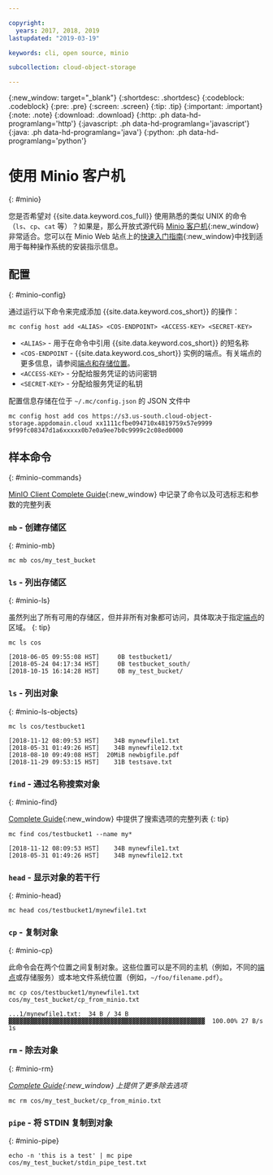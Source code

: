 ```yaml
---

copyright:
  years: 2017, 2018, 2019
lastupdated: "2019-03-19"

keywords: cli, open source, minio

subcollection: cloud-object-storage

---
```

{:new_window: target="_blank"}
{:shortdesc: .shortdesc}
{:codeblock: .codeblock}
{:pre: .pre}
{:screen: .screen}
{:tip: .tip}
{:important: .important}
{:note: .note}
{:download: .download} 
{:http: .ph data-hd-programlang='http'} 
{:javascript: .ph data-hd-programlang='javascript'} 
{:java: .ph data-hd-programlang='java'} 
{:python: .ph data-hd-programlang='python'}

# 使用 Minio 客户机
{: #minio}

您是否希望对 {{site.data.keyword.cos_full}} 使用熟悉的类似 UNIX 的命令（`ls`、`cp`、`cat` 等）？如果是，那么开放式源代码 [Minio 客户机](https://min.io/download#/linux){:new_window}非常适合。您可以在 Minio Web 站点上的[快速入门指南](https://docs.min.io/docs/minio-client-quickstart-guide.html){:new_window}中找到适用于每种操作系统的安装指示信息。

## 配置
{: #minio-config}

通过运行以下命令来完成添加 {{site.data.keyword.cos_short}} 的操作：

```
mc config host add <ALIAS> <COS-ENDPOINT> <ACCESS-KEY> <SECRET-KEY>
```

* `<ALIAS>` - 用于在命令中引用 {{site.data.keyword.cos_short}} 的短名称
* `<COS-ENDPOINT` - {{site.data.keyword.cos_short}} 实例的端点。有关端点的更多信息，请参阅[端点和存储位置](/docs/services/cloud-object-storage?topic=cloud-object-storage-endpoints#endpoints)。
* `<ACCESS-KEY>` - 分配给服务凭证的访问密钥
* `<SECRET-KEY>` - 分配给服务凭证的私钥

配置信息存储在位于 `~/.mc/config.json` 的 JSON 文件中

```
mc config host add cos https://s3.us-south.cloud-object-storage.appdomain.cloud xx1111cfbe094710x4819759x57e9999 9f99fc08347d1a6xxxxx0b7e0a9ee7b0c9999c2c08ed0000
```

## 样本命令
{: #minio-commands}

[MinIO Client Complete Guide](https://docs.min.io/docs/minio-client-complete-guide){:new_window} 中记录了命令以及可选标志和参数的完整列表

### `mb` - 创建存储区
{: #minio-mb}

```
mc mb cos/my_test_bucket
```

### `ls` - 列出存储区
{: #minio-ls}

虽然列出了所有可用的存储区，但并非所有对象都可访问，具体取决于指定[端点](/docs/services/cloud-object-storage?topic=cloud-object-storage-endpoints#endpoints)的区域。
{: tip}

```
mc ls cos
```

```
[2018-06-05 09:55:08 HST]     0B testbucket1/
[2018-05-24 04:17:34 HST]     0B testbucket_south/
[2018-10-15 16:14:28 HST]     0B my_test_bucket/
```


### `ls` - 列出对象
{: #minio-ls-objects}

```
mc ls cos/testbucket1
```

```
[2018-11-12 08:09:53 HST]    34B mynewfile1.txt
[2018-05-31 01:49:26 HST]    34B mynewfile12.txt
[2018-08-10 09:49:08 HST]  20MiB newbigfile.pdf
[2018-11-29 09:53:15 HST]    31B testsave.txt
```

### `find` - 通过名称搜索对象
{: #minio-find}

[Complete Guide](https://docs.min.io/docs/minio-client-complete-guide#find){:new_window} 中提供了搜索选项的完整列表
{: tip}

```
mc find cos/testbucket1 --name my*
```

```
[2018-11-12 08:09:53 HST]    34B mynewfile1.txt
[2018-05-31 01:49:26 HST]    34B mynewfile12.txt
```

### `head` - 显示对象的若干行
{: #minio-head}

```
mc head cos/testbucket1/mynewfile1.txt
```

### `cp` - 复制对象
{: #minio-cp}

此命令会在两个位置之间复制对象。这些位置可以是不同的主机（例如，不同的[端点](/docs/services/cloud-object-storage?topic=cloud-object-storage-endpoints#endpoints)或存储服务）或本地文件系统位置（例如，`~/foo/filename.pdf`）。
```
mc cp cos/testbucket1/mynewfile1.txt cos/my_test_bucket/cp_from_minio.txt
```

```
...1/mynewfile1.txt:  34 B / 34 B  ▓▓▓▓▓▓▓▓▓▓▓▓▓▓▓▓▓▓▓▓▓▓▓▓▓▓▓▓▓▓▓▓▓▓▓▓▓▓▓▓▓▓▓▓▓▓▓▓▓▓▓▓▓▓  100.00% 27 B/s 1s
```

### `rm` - 除去对象
{: #minio-rm}

*[Complete Guide](https://docs.min.io/docs/minio-client-complete-guide#rm){:new_window} 上提供了更多除去选项*

```
mc rm cos/my_test_bucket/cp_from_minio.txt
```

### `pipe` - 将 STDIN 复制到对象
{: #minio-pipe}

```
echo -n 'this is a test' | mc pipe cos/my_test_bucket/stdin_pipe_test.txt
```
